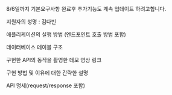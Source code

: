 8/6일까지 기본요구사항 완료후
추가기능도 계속 업데이트 하려고합니다.

지원자의 성명 : 김다빈

애플리케이션의 실행 방법 (엔드포인트 호출 방법 포함)

데이터베이스 테이블 구조

구현한 API의 동작을 촬영한 데모 영상 링크

구현 방법 및 이유에 대한 간략한 설명

API 명세(request/response 포함)
